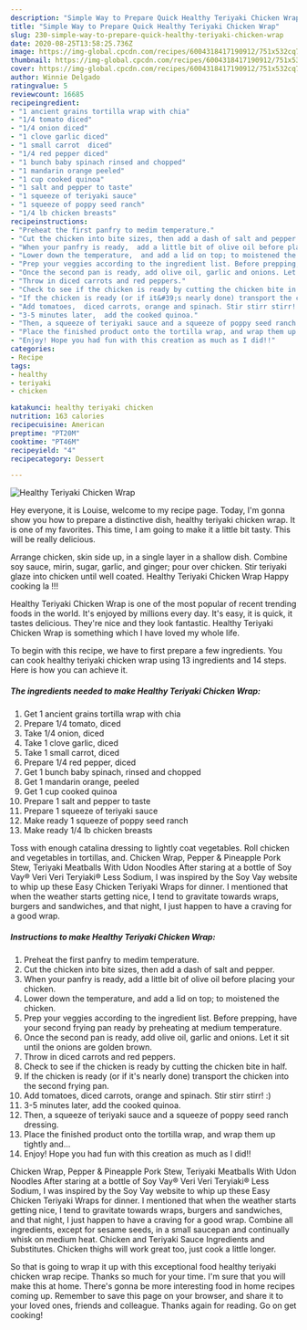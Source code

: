 ```yaml
---
description: "Simple Way to Prepare Quick Healthy Teriyaki Chicken Wrap"
title: "Simple Way to Prepare Quick Healthy Teriyaki Chicken Wrap"
slug: 230-simple-way-to-prepare-quick-healthy-teriyaki-chicken-wrap
date: 2020-08-25T13:58:25.736Z
image: https://img-global.cpcdn.com/recipes/6004318417190912/751x532cq70/healthy-teriyaki-chicken-wrap-recipe-main-photo.jpg
thumbnail: https://img-global.cpcdn.com/recipes/6004318417190912/751x532cq70/healthy-teriyaki-chicken-wrap-recipe-main-photo.jpg
cover: https://img-global.cpcdn.com/recipes/6004318417190912/751x532cq70/healthy-teriyaki-chicken-wrap-recipe-main-photo.jpg
author: Winnie Delgado
ratingvalue: 5
reviewcount: 16685
recipeingredient:
- "1 ancient grains tortilla wrap with chia"
- "1/4 tomato diced"
- "1/4 onion diced"
- "1 clove garlic diced"
- "1 small carrot  diced"
- "1/4 red pepper diced"
- "1 bunch baby spinach rinsed and chopped"
- "1 mandarin orange peeled"
- "1 cup cooked quinoa"
- "1 salt and pepper to taste"
- "1 squeeze of teriyaki sauce"
- "1 squeeze of poppy seed ranch"
- "1/4 lb chicken breasts"
recipeinstructions:
- "Preheat the first panfry to medim temperature."
- "Cut the chicken into bite sizes, then add a dash of salt and pepper."
- "When your panfry is ready,  add a little bit of olive oil before placing your chicken."
- "Lower down the temperature,  and add a lid on top; to moistened the chicken."
- "Prep your veggies according to the ingredient list. Before prepping,  have your second frying pan ready by preheating at medium temperature."
- "Once the second pan is ready, add olive oil, garlic and onions. Let it sit until the onions are golden brown."
- "Throw in diced carrots and red peppers."
- "Check to see if the chicken is ready by cutting the chicken bite in half."
- "If the chicken is ready (or if it&#39;s nearly done) transport the chicken into the second frying pan."
- "Add tomatoes,  diced carrots, orange and spinach. Stir stirr stirr!  :)"
- "3-5 minutes later,  add the cooked quinoa."
- "Then, a squeeze of teriyaki sauce and a squeeze of poppy seed ranch dressing."
- "Place the finished product onto the tortilla wrap, and wrap them up tightly and..."
- "Enjoy! Hope you had fun with this creation as much as I did!!"
categories:
- Recipe
tags:
- healthy
- teriyaki
- chicken

katakunci: healthy teriyaki chicken 
nutrition: 163 calories
recipecuisine: American
preptime: "PT20M"
cooktime: "PT46M"
recipeyield: "4"
recipecategory: Dessert

---
```



![Healthy Teriyaki Chicken Wrap](https://img-global.cpcdn.com/recipes/6004318417190912/751x532cq70/healthy-teriyaki-chicken-wrap-recipe-main-photo.jpg)

Hey everyone, it is Louise, welcome to my recipe page. Today, I'm gonna show you how to prepare a distinctive dish, healthy teriyaki chicken wrap. It is one of my favorites. This time, I am going to make it a little bit tasty. This will be really delicious.

Arrange chicken, skin side up, in a single layer in a shallow dish. Combine soy sauce, mirin, sugar, garlic, and ginger; pour over chicken. Stir teriyaki glaze into chicken until well coated. Healthy Teriyaki Chicken Wrap Happy cooking la !!!

Healthy Teriyaki Chicken Wrap is one of the most popular of recent trending foods in the world. It's enjoyed by millions every day. It's easy, it is quick, it tastes delicious. They're nice and they look fantastic. Healthy Teriyaki Chicken Wrap is something which I have loved my whole life.


To begin with this recipe, we have to first prepare a few ingredients. You can cook healthy teriyaki chicken wrap using 13 ingredients and 14 steps. Here is how you can achieve it.

<!--inarticleads1-->

##### The ingredients needed to make Healthy Teriyaki Chicken Wrap:

1. Get 1 ancient grains tortilla wrap with chia
1. Prepare 1/4 tomato, diced
1. Take 1/4 onion, diced
1. Take 1 clove garlic, diced
1. Take 1 small carrot,  diced
1. Prepare 1/4 red pepper, diced
1. Get 1 bunch baby spinach, rinsed and chopped
1. Get 1 mandarin orange, peeled
1. Get 1 cup cooked quinoa
1. Prepare 1 salt and pepper to taste
1. Prepare 1 squeeze of teriyaki sauce
1. Make ready 1 squeeze of poppy seed ranch
1. Make ready 1/4 lb chicken breasts


Toss with enough catalina dressing to lightly coat vegetables. Roll chicken and vegetables in tortillas, and. Chicken Wrap, Pepper &amp; Pineapple Pork Stew, Teriyaki Meatballs With Udon Noodles After staring at a bottle of Soy Vay® Veri Veri Teryiaki® Less Sodium, I was inspired by the Soy Vay website to whip up these Easy Chicken Teriyaki Wraps for dinner. I mentioned that when the weather starts getting nice, I tend to gravitate towards wraps, burgers and sandwiches, and that night, I just happen to have a craving for a good wrap. 

<!--inarticleads2-->

##### Instructions to make Healthy Teriyaki Chicken Wrap:

1. Preheat the first panfry to medim temperature.
1. Cut the chicken into bite sizes, then add a dash of salt and pepper.
1. When your panfry is ready,  add a little bit of olive oil before placing your chicken.
1. Lower down the temperature,  and add a lid on top; to moistened the chicken.
1. Prep your veggies according to the ingredient list. Before prepping,  have your second frying pan ready by preheating at medium temperature.
1. Once the second pan is ready, add olive oil, garlic and onions. Let it sit until the onions are golden brown.
1. Throw in diced carrots and red peppers.
1. Check to see if the chicken is ready by cutting the chicken bite in half.
1. If the chicken is ready (or if it&#39;s nearly done) transport the chicken into the second frying pan.
1. Add tomatoes,  diced carrots, orange and spinach. Stir stirr stirr!  :)
1. 3-5 minutes later,  add the cooked quinoa.
1. Then, a squeeze of teriyaki sauce and a squeeze of poppy seed ranch dressing.
1. Place the finished product onto the tortilla wrap, and wrap them up tightly and...
1. Enjoy! Hope you had fun with this creation as much as I did!!


Chicken Wrap, Pepper &amp; Pineapple Pork Stew, Teriyaki Meatballs With Udon Noodles After staring at a bottle of Soy Vay® Veri Veri Teryiaki® Less Sodium, I was inspired by the Soy Vay website to whip up these Easy Chicken Teriyaki Wraps for dinner. I mentioned that when the weather starts getting nice, I tend to gravitate towards wraps, burgers and sandwiches, and that night, I just happen to have a craving for a good wrap. Combine all ingredients, except for sesame seeds, in a small saucepan and continually whisk on medium heat. Chicken and Teriyaki Sauce Ingredients and Substitutes. Chicken thighs will work great too, just cook a little longer. 

So that is going to wrap it up with this exceptional food healthy teriyaki chicken wrap recipe. Thanks so much for your time. I'm sure that you will make this at home. There's gonna be more interesting food in home recipes coming up. Remember to save this page on your browser, and share it to your loved ones, friends and colleague. Thanks again for reading. Go on get cooking!
